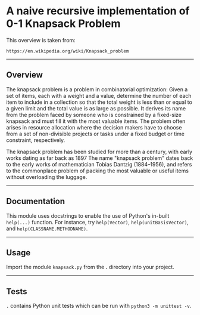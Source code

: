# A naive recursive implementation of 0-1 Knapsack Problem

This overview is taken from:

    https://en.wikipedia.org/wiki/Knapsack_problem

---

## Overview

The knapsack problem is a problem in combinatorial optimization: Given a set of items, each with a weight and a value, determine the number of each item to include in a collection so that the total weight is less than or equal to a given limit and the total value is as large as possible. It derives its name from the problem faced by someone who is constrained by a fixed-size knapsack and must fill it with the most valuable items. The problem often arises in resource allocation where the decision makers have to choose from a set of non-divisible projects or tasks under a fixed budget or time constraint, respectively.

The knapsack problem has been studied for more than a century, with early works dating as far back as 1897 The name "knapsack problem" dates back to the early works of mathematician Tobias Dantzig (1884–1956), and refers to the commonplace problem of packing the most valuable or useful items without overloading the luggage.

---

## Documentation

This module uses docstrings to enable the use of Python's in-built `help(...)` function.
For instance, try `help(Vector)`, `help(unitBasisVector)`, and `help(CLASSNAME.METHODNAME)`.

---

## Usage

Import the module `knapsack.py` from the **.** directory into your project.

---

## Tests

`.` contains Python unit tests which can be run with `python3 -m unittest -v`.
